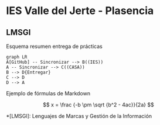 # IES Valle del Jerte - Plasencia
## LMSGI
Esquema resumen entrega de prácticas

```mermaid
graph LR
A[GitHub] -- Sincronizar --> B((IES))
A -- Sincronizar --> C((CASA))
B --> D{Entregar}
C --> D
D --> A
```
Ejemplo de fórmulas de Markdown

$$
 x = \frac {-b \pm \sqrt {b^2 - 4ac}}{2a}
$$

*[LMSGI]: Lenguajes de Marcas y Gestión de la Información
